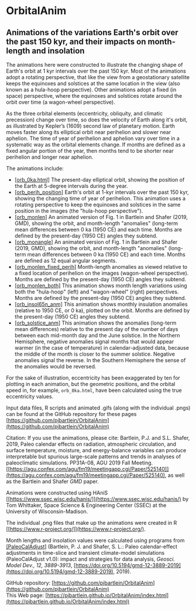 # OrbitalAnim #

## Animations of the variations Earth's orbit over the past 150 kyr, and their impacts on month-length and insolation ##

The animations here were constructed to illustrate the changing shape of Earth's orbit at 1 kyr intervals over the past 150 kyr.  Most of the animations adopt a rotating perspective, that like the view from a geostationary satellite keeps the equinoxes and solstices at the same location in the view (also known as a hula-hoop perspective). Other animations adopt a fixed (in space) perspective, where the equinoxes and solstices rotate around the orbit over time (a wagon-wheel perspective).

As the three orbital elements (eccentricity, obliquity, and climatic precession) change over time, so does the velocity of Earth along it's orbit, as illustrated by Kepler’s (1609) second law of planetary motion. Earth moves faster along its elliptical orbit near perihelion and slower near aphelion. The time of year of perihelion and aphelion vary over time in a systematic way as the orbital elements change. If months are defined as a fixed angular portion of the year, then months tend to be shorter near perihelion and longer near aphelion.

The animations include:

- [[orb_0ka.html]](https://pjbartlein.github.io/OrbitalAnim/orb_0ka/orb_0ka.html) The present-day elliptical orbit, showing the position of the Earth at 5-degree intervals during the year. 
- [[orb_perih_position]](https://pjbartlein.github.io/OrbitalAnim/orb_perih_position/orb_perih_position.html) Earth's orbit at 1-kyr intervals over the past 150 kyr, showing the changing time of year of perihelion.  This animation uses a rotating perspective to keep the equinoxes and solstices in the same position in the images (the "hula-hoop perspective").
- [[orb_monlen]](https://pjbartlein.github.io/OrbitalAnim/orb_monlen/orb_monlen.html) An animated version of Fig. 1 in Bartlein and Shafer (2019, GMD), showing the orbit, and month-length "anomalies" (long-term mean differences between 0 ka (1950 CE) and each time.  Months are defined by the present-day (1950 CE) angles they subtend.
- [[orb_monangle]](https://pjbartlein.github.io/OrbitalAnim/orb_monangle/orb_monangle.html) An animated version of Fig. 1 in Bartlein and Shafer (2019, GMD), showing the orbit, and month-length "anomalies" (long-term mean differences between 0 ka (1950 CE) and each time.  Months are defined as 12 equal angular segments.
- [[orb_monlen_fixed_perih]](https://pjbartlein.github.io/OrbitalAnim/orb_monlen_fixed_perih/orb_monlen_fixed_perih.html) Month-length anomalies as viewed relative to a fixed location of perihelion on the images (wagon-wheel perspective). Months are defined by the present-day (1950 CE) angles they subtend.
- [[orb_monlen_both]](https://pjbartlein.github.io/OrbitalAnim/orb_monlen_both/orb_monlen_both.html) This animation shows month length variations using both the "hula-hoop" (left) and "wagon-wheel" (right) perspectives. Months are defined by the present-day (1950 CE) angles they subtend.
- [[orb_insol65n_anm]](https://pjbartlein.github.io/OrbitalAnim/orb_insol65n_anm/orb_insol65n_anm.html) This animation shows monthly insulation anomalies (relative to 1950 CE, or 0 ka), plotted on the orbit. Months are defined by the present-day (1950 CE) angles they subtend. 
- [[orb_solstice_anm]](https://pjbartlein.github.io/OrbitalAnim/orb_solstice_anm/orb_solstice_anm.html) This animation shows the anomalies (long-term mean differences) relative to the present day of the number of days between each mid-month day and the June solstice.  In the Northern Hemisphere, negative anomalies signal months that would appear warmer (in the case of temperature) in calendar-adjusted data, because the middle of the month is closer to the summer solstice. Negative anomalies signal the reverse.  In the Southern Hemisphere the sense of the anomalies would be reversed. 

For the sake of illustration, eccentricity has been exaggerated by ten for plotting in each animation, but the geometric positions, and the orbital speed in, for example, `orb_0ka.html`, have been calculated using the true eccentricity values. 

Input data files, R scripts and animated .gifs (along with the individual .pngs) can be found at the GitHub repository for these pages [https://github.com/pjbartlein/OrbitalAnim](https://github.com/pjbartlein/OrbitalAnim) 

Citation:  If you use the animations, please cite:  Bartlein, P.J. and S.L. Shafer, 2019, Paleo calendar effects on radiation, atmospheric circulation, and surface temperature, moisture, and energy-balance variables can produce interpretable but spurious large-scale patterns and trends in analyses of paleoclimatic simulations. PP31A-08, AGU 2019 Fall Meeting.  [[https://agu.confex.com/agu/fm19/meetingapp.cgi/Paper/525140]](https://agu.confex.com/agu/fm19/meetingapp.cgi/Paper/525140), as well as the Bartlein and Shafer *GMD* paper.

Animations were constructed using HAniS [[https://www.ssec.wisc.edu/hanis/]](https://www.ssec.wisc.edu/hanis/) by Tom Whittaker, Space Science & Engineering Center (SSEC) at the University of Wisconsin-Madison.

The individual .png files that make up the animations were created in R [[https://www.r-project.org/]](https://www.r-project.org/).

Month lengths and insolation values were calculated using programs from [[PaleoCalAdjust]](https://github.com/pjbartlein/PaleoCalAdjust) (Bartlein, P. J. and Shafer, S. L.: Paleo calendar-effect adjustments in time-slice and transient climate-model simulations (PaleoCalAdjust v1.0): impact and strategies for data analysis, *Geosci. Model Dev., 12, 3889-3913*,  [https://doi.org/10.5194/gmd-12-3889-2019](https://doi.org/10.5194/gmd-12-3889-2019), 2019).

GitHub repository: [https://github.com/pjbartlein/OrbitalAnim](https://github.com/pjbartlein/OrbitalAnim)  
This Web page:  [https://pjbartlein.github.io/OrbitalAnim/index.html](https://pjbartlein.github.io/OrbitalAnim/index.html)